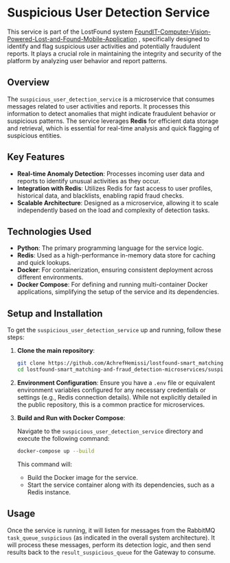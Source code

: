 # Suspicious User Detection Service

This service is part of the LostFound system [FoundIT-Computer-Vision-Powered-Lost-and-Found-Mobile-Application](https://github.com/AchrefHemissi/FoundIT-Computer-Vision-Powered-Lost-and-Found-Mobile-Application)
, specifically designed to identify and flag suspicious user activities and potentially fraudulent reports. It plays a crucial role in maintaining the integrity and security of the platform by analyzing user behavior and report patterns.

## Overview

The `suspicious_user_detection_service` is a microservice that consumes messages related to user activities and reports. It processes this information to detect anomalies that might indicate fraudulent behavior or suspicious patterns. The service leverages **Redis** for efficient data storage and retrieval, which is essential for real-time analysis and quick flagging of suspicious entities.

## Key Features

*   **Real-time Anomaly Detection**: Processes incoming user data and reports to identify unusual activities as they occur.
*   **Integration with Redis**: Utilizes Redis for fast access to user profiles, historical data, and blacklists, enabling rapid fraud checks.
*   **Scalable Architecture**: Designed as a microservice, allowing it to scale independently based on the load and complexity of detection tasks.

## Technologies Used

*   **Python**: The primary programming language for the service logic.
*   **Redis**: Used as a high-performance in-memory data store for caching and quick lookups.
*   **Docker**: For containerization, ensuring consistent deployment across different environments.
*   **Docker Compose**: For defining and running multi-container Docker applications, simplifying the setup of the service and its dependencies.

## Setup and Installation

To get the `suspicious_user_detection_service` up and running, follow these steps:

1.  **Clone the main repository**:

    ```bash
    git clone https://github.com/AchrefHemissi/lostfound-smart_matching-and-fraud_detection-microservices.git
    cd lostfound-smart_matching-and-fraud_detection-microservices/suspicious_user_detection_service
    ```

2.  **Environment Configuration**: Ensure you have a `.env` file or equivalent environment variables configured for any necessary credentials or settings (e.g., Redis connection details). While not explicitly detailed in the public repository, this is a common practice for microservices.

3.  **Build and Run with Docker Compose**:

    Navigate to the `suspicious_user_detection_service` directory and execute the following command:

    ```bash
    docker-compose up --build
    ```

    This command will:
    *   Build the Docker image for the service.
    *   Start the service container along with its dependencies, such as a Redis instance.

## Usage

Once the service is running, it will listen for messages from the RabbitMQ `task_queue_suspicious` (as indicated in the overall system architecture). It will process these messages, perform its detection logic, and then send results back to the `result_suspicious_queue` for the Gateway to consume.



